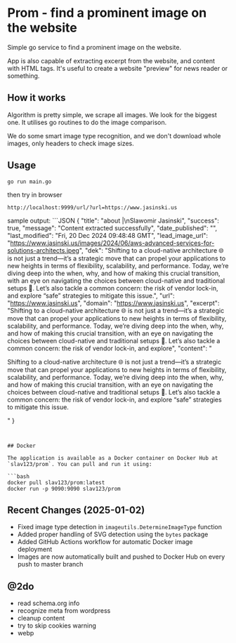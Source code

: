 # Prom - find a prominent image on the website

Simple go service to find a prominent image on the website. 

App is also capable of extracting excerpt from the website, and content with HTML tags.
It's useful to create a website "preview" for news reader or something.
## How it works

Algorithm is pretty simple, we scrape all images. We look for the biggest one. It utilises go routines to do the image comparison.

We do some smart image type recognition, and we don't download whole images, only headers to check image sizes. 

## Usage

    go run main.go
    
then try in browser

    http://localhost:9999/url/?url=https://www.jasinski.us
    
    
sample output:
	```JSON
{
    "title": "about |\nSlawomir Jasinski",
    "success": true,
    "message": "Content extracted successfully",
    "date_published": "",
    "last_modified": "Fri, 20 Dec 2024 09:48:48 GMT",
    "lead_image_url": "https://www.jasinski.us/images/2024/06/aws-advanced-services-for-solutions-architects.jpeg",
    "dek": "Shifting to a cloud-native architecture 🌐 is not just a trend—it’s a strategic move that can propel your applications to new heights in terms of flexibility, scalability, and performance. Today, we’re diving deep into the when, why, and how of making this crucial transition, with an eye on navigating the choices between cloud-native and traditional setups 🚀. Let’s also tackle a common concern: the risk of vendor lock-in, and explore “safe” strategies to mitigate this issue.",
    "url": "https://www.jasinski.us",
    "domain": "https://www.jasinski.us",
    "excerpt": "Shifting to a cloud-native architecture 🌐 is not just a trend—it’s a strategic move that can propel your applications to new heights in terms of flexibility, scalability, and performance. Today, we’re diving deep into the when, why, and how of making this crucial transition, with an eye on navigating the choices between cloud-native and traditional setups 🚀. Let’s also tackle a common concern: the risk of vendor lock-in, and explore",
    "content": "<p>Shifting to a cloud-native architecture 🌐 is not just a trend—it’s a strategic move that can propel your applications to new heights in terms of flexibility, scalability, and performance. Today, we’re diving deep into the when, why, and how of making this crucial transition, with an eye on navigating the choices between cloud-native and traditional setups 🚀. Let’s also tackle a common concern: the risk of vendor lock-in, and explore “safe” strategies to mitigate this issue.</p>"
}
```

  
## Docker

The application is available as a Docker container on Docker Hub at `slav123/prom`. You can pull and run it using:

```bash
docker pull slav123/prom:latest
docker run -p 9090:9090 slav123/prom
```

## Recent Changes (2025-01-02)

* Fixed image type detection in `imageutils.DetermineImageType` function
* Added proper handling of SVG detection using the `bytes` package
* Added GitHub Actions workflow for automatic Docker image deployment
* Images are now automatically built and pushed to Docker Hub on every push to master branch

## @2do

* read schema.org info
* recognize meta from wordpress
* cleanup content
* try to skip cookies warning
* webp